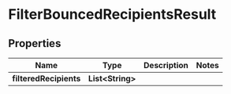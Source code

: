 

# FilterBouncedRecipientsResult

## Properties

Name | Type | Description | Notes
------------ | ------------- | ------------- | -------------
**filteredRecipients** | **List&lt;String&gt;** |  | 



